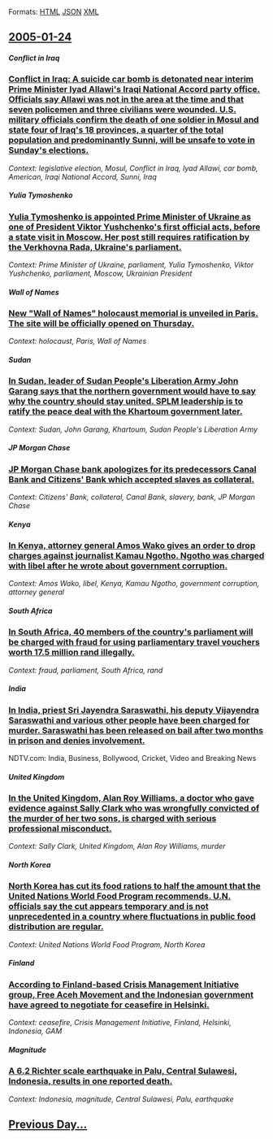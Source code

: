 
Formats: [HTML](2005/01/24/index.html)  [JSON](2005/01/24/index.json)  [XML](2005/01/24/index.xml)  

## [2005-01-24](/news/2005/01/24/index.md)

##### Conflict in Iraq
### [ Conflict in Iraq: A suicide car bomb is detonated near interim Prime Minister Iyad Allawi's Iraqi National Accord party office. Officials say Allawi was not in the area at the time and that seven policemen and three civilians were wounded. U.S. military officials confirm the death of one soldier in Mosul and state four of Iraq's 18 provinces, a quarter of the total population and predominantly Sunni, will be unsafe to vote in Sunday's elections. ](/news/2005/01/24/conflict-in-iraq-a-suicide-car-bomb-is-detonated-near-interim-prime-minister-iyad-allawi-s-iraqi-national-accord-party-office-officials-s.md)
_Context: legislative election, Mosul, Conflict in Iraq, Iyad Allawi, car bomb, American, Iraqi National Accord, Sunni, Iraq_

##### Yulia Tymoshenko
### [ Yulia Tymoshenko is appointed Prime Minister of Ukraine as one of President Viktor Yushchenko's first official acts, before a state visit in Moscow. Her post still requires ratification by the Verkhovna Rada, Ukraine's parliament. ](/news/2005/01/24/yulia-tymoshenko-is-appointed-prime-minister-of-ukraine-as-one-of-president-viktor-yushchenko-s-first-official-acts-before-a-state-visit-i.md)
_Context: Prime Minister of Ukraine, parliament, Yulia Tymoshenko, Viktor Yushchenko, parliament, Moscow, Ukrainian President_

##### Wall of Names
### [ New "Wall of Names" holocaust memorial is unveiled in Paris. The site will be officially opened on Thursday. ](/news/2005/01/24/new-wall-of-names-holocaust-memorial-is-unveiled-in-paris-the-site-will-be-officially-opened-on-thursday.md)
_Context: holocaust, Paris, Wall of Names_

##### Sudan
### [ In Sudan, leader of Sudan People's Liberation Army John Garang says that the northern government would have to say why the country should stay united. SPLM leadership is to ratify the peace deal with the Khartoum government later. ](/news/2005/01/24/in-sudan-leader-of-sudan-people-s-liberation-army-john-garang-says-that-the-northern-government-would-have-to-say-why-the-country-should-s.md)
_Context: Sudan, John Garang, Khartoum, Sudan People's Liberation Army_

##### JP Morgan Chase
### [ JP Morgan Chase bank apologizes for its predecessors Canal Bank and Citizens' Bank which accepted slaves as collateral. ](/news/2005/01/24/jp-morgan-chase-bank-apologizes-for-its-predecessors-canal-bank-and-citizens-bank-which-accepted-slaves-as-collateral.md)
_Context: Citizens' Bank, collateral, Canal Bank, slavery, bank, JP Morgan Chase_

##### Kenya
### [ In Kenya, attorney general Amos Wako gives an order to drop charges against journalist Kamau Ngotho. Ngotho was charged with libel after he wrote about government corruption. ](/news/2005/01/24/in-kenya-attorney-general-amos-wako-gives-an-order-to-drop-charges-against-journalist-kamau-ngotho-ngotho-was-charged-with-libel-after-he.md)
_Context: Amos Wako, libel, Kenya, Kamau Ngotho, government corruption, attorney general_

##### South Africa
### [ In South Africa, 40 members of the country's parliament will be charged with fraud for using parliamentary travel vouchers worth 17.5 million rand illegally. ](/news/2005/01/24/in-south-africa-40-members-of-the-country-s-parliament-will-be-charged-with-fraud-for-using-parliamentary-travel-vouchers-worth-17-5-milli.md)
_Context: fraud, parliament, South Africa, rand_

##### India
### [ In India, priest Sri Jayendra Saraswathi, his deputy Vijayendra Saraswathi and various other people have been charged for murder. Saraswathi has been released on bail after two months in prison and denies involvement. ](/news/2005/01/24/in-india-priest-sri-jayendra-saraswathi-his-deputy-vijayendra-saraswathi-and-various-other-people-have-been-charged-for-murder-saraswath.md)
NDTV.com: India, Business, Bollywood, Cricket, Video and Breaking News

##### United Kingdom
### [ In the United Kingdom, Alan Roy Williams, a doctor who gave evidence against Sally Clark who was wrongfully convicted of the murder of her two sons, is charged with serious professional misconduct. ](/news/2005/01/24/in-the-united-kingdom-alan-roy-williams-a-doctor-who-gave-evidence-against-sally-clark-who-was-wrongfully-convicted-of-the-murder-of-her.md)
_Context: Sally Clark, United Kingdom, Alan Roy Williams, murder_

##### North Korea
### [ North Korea has cut its food rations to half the amount that the United Nations World Food Program recommends. U.N. officials say the cut appears temporary and is not unprecedented in a country where fluctuations in public food distribution are regular. ](/news/2005/01/24/north-korea-has-cut-its-food-rations-to-half-the-amount-that-the-united-nations-world-food-program-recommends-u-n-officials-say-the-cut-a.md)
_Context: United Nations World Food Program, North Korea_

##### Finland
### [ According to Finland-based Crisis Management Initiative group, Free Aceh Movement and the Indonesian government have agreed to negotiate for ceasefire in Helsinki. ](/news/2005/01/24/according-to-finland-based-crisis-management-initiative-group-free-aceh-movement-and-the-indonesian-government-have-agreed-to-negotiate-fo.md)
_Context: ceasefire, Crisis Management Initiative, Finland, Helsinki, Indonesia, GAM_

##### Magnitude
### [ A 6.2 Richter scale earthquake in Palu, Central Sulawesi, Indonesia, results in one reported death. ](/news/2005/01/24/a-6-2-richter-scale-earthquake-in-palu-central-sulawesi-indonesia-results-in-one-reported-death.md)
_Context: Indonesia, magnitude, Central Sulawesi, Palu, earthquake_

## [Previous Day...](/news/2005/01/23/index.md)

